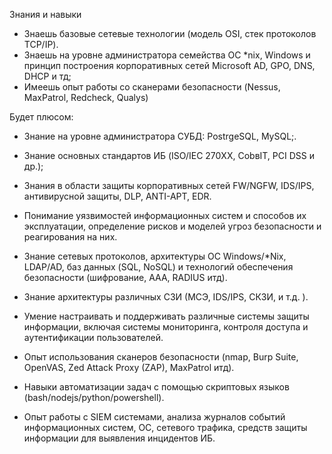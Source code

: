 Знания и навыки
- Знаешь базовые сетевые технологии (модель OSI, стек протоколов TCP/IP).
- Знаешь на уровне администратора семейства ОС *nix, Windows и принцип построения корпоративных сетей Microsoft AD, GPO, DNS, DHCP и тд;
- Имеешь опыт работы со сканерами безопасности (Nessus, MaxPatrol, Redcheck, Qualys)

Будет плюсом:
- Знание на уровне администратора СУБД: PostrgeSQL, MySQL;.
- Знание основных стандартов ИБ (ISO/IEC 270ХХ, CobвIT, PCI DSS и др.);
- Знания в области защиты корпоративных сетей FW/NGFW, IDS/IPS, антивирусной защиты, DLP, ANTI-APT, ЕDR.

- Понимание уязвимостей информационных систем и способов их эксплуатации, определение рисков и моделей угроз безопасности и реагирования на них.
- Знание сетевых протоколов, архитектуры ОС Windows/*Nix, LDAP/AD, баз данных (SQL, NoSQL) и технологий обеспечения безопасности (шифрование, AAA, RADIUS итд).
- Знание архитектуры различных СЗИ (МСЭ, IDS/IPS, СКЗИ, и т.д. ).
- Умение настраивать и поддерживать различные системы защиты информации, включая системы мониторинга, контроля доступа и аутентификации пользователей.
- Опыт использования сканеров безопасности (nmap, Burp Suite, OpenVAS, Zed Attack Proxy (ZAP), MaxPatrol итд).
- Навыки автоматизации задач с помощью скриптовых языков (bash/nodejs/python/powershell).
- Опыт работы с SIEM системами, анализа журналов событий информационных систем, ОС, сетевого трафика, средств защиты информации для выявления инцидентов ИБ.